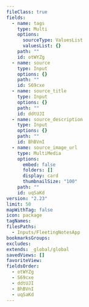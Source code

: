 ```yaml
---
fileClass: true
fields:
  - name: tags
    type: Multi
    options:
      sourceType: ValuesList
      valuesList: {}
    path: ""
    id: otWYZg
  - name: source
    type: Input
    options: {}
    path: ""
    id: S69cxe
  - name: source_title
    type: Input
    options: {}
    path: ""
    id: ddtUJI
  - name: source_description
    type: Input
    options: {}
    path: ""
    id: BhBVnI
  - name: source_image_url
    type: MultiMedia
    options:
      embed: false
      folders: []
      display: card
      thumbnailSize: "100"
    path: ""
    id: uqSaKd
version: "2.23"
limit: 50
mapWithTag: false
icon: package
tagNames: 
filesPaths:
  - Inputs/FleetingNotesApp
bookmarksGroups: 
excludes: 
extends: _global/global
savedViews: []
favoriteView: 
fieldsOrder:
  - otWYZg
  - S69cxe
  - ddtUJI
  - BhBVnI
  - uqSaKd
---
```

